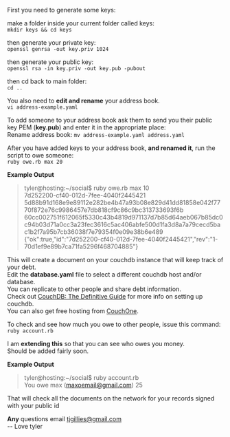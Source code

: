 First you need to generate some keys:

make a folder inside your current folder called keys:  
`mkdir keys && cd keys`

then generate your private key:  
`openssl genrsa -out key.priv 1024`

then generate your public key:  
`openssl rsa -in key.priv -out key.pub -pubout`

then cd back to main folder:  
`cd ..`

You also need to **edit and rename** your address book.  
`vi address-example.yaml`

To add someone to your address book ask them to send you their public key PEM (**key.pub**) and enter it in the appropriate place:  
Rename address book: `mv address-example.yaml address.yaml`

After you have added keys to your address book, **and renamed it**, run the script to owe someone:  
`ruby owe.rb max 20`

**Example Output**
> tyler@hosting:~/social$ ruby owe.rb max 10  
> 7d252200-cf40-012d-7fee-4040f2445421  
> 5d88b91d168e9e89112e282be4b47a93b08e829d41dd81858e042f7770f872e76c9986457e7db818cf9c86c9bc313733693f6b  
> 60cc002751f612065f5330c43b4819d971137d7b85d64aeb067b85dc0c94b03d71a0cc3a23fec3616c5ac406abfe500d1fa3d8a7a79cecd5bac1b2f7a95b7cb36038f7e79354f0e09e38b6e489  
> {"ok":true,"id":"7d252200-cf40-012d-7fee-4040f2445421","rev":"1-70d1ef9e89b7ca71fa5296f468704885"}

This will create a document on your couchdb instance that will keep track of your debt.  
Edit the **database.yaml** file to select a different couchdb host and/or database.  
You can replicate to other people and share debt information.  
Check out [CouchDB: The Definitive Guide](http://guide.couchdb.org/) for more info on setting up couchdb.  
You can also get free hosting from [CouchOne](http://www.couchone.com/).

To check and see how much you owe to other people, issue this command:  
`ruby account.rb`

I am **extending this** so that you can see who owes you money.  
Should be added fairly soon.

**Example Output**
> tyler@hosting:~/social$ ruby account.rb  
> You owe max (maxoemail@gmail.com) 25

That will check all the documents on the network for your records signed with your public id

**Any** questions email [tjgillies@gmail.com](mailto://tjgillies@gmail.com)  
-- Love tyler